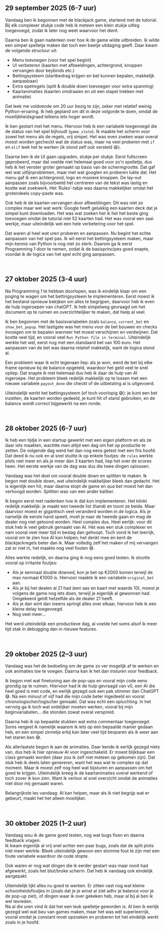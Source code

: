 ## 29 september 2025 (6-7 uur)

Vandaag ben ik begonnen met de blackjack game, startend met de tutorial. Bij elk complexer stukje code heb ik meteen een klein stukje uitleg toegevoegd, zodat ik later nog weet waarvoor het dient.

Daarna ben ik gaan nadenken over hoe ik de game wilde uitbreiden. Ik wilde een simpel spelletje maken dat toch een beetje uitdaging geeft. Daar kwam de volgende structuur uit:

- Menu toevoegen (voor het spel begint)
- UI verbeteren (kaarten met afbeeldingen, achtergrond, knoppen vervangen door keybinds etc.)
- Bettingsysteem (startbedrag krijgen en bet kunnen bepalen, makkelijk aanpasbaar)
- Extra spelregels (split & double down toevoegen voor extra spanning)
- Kaartanimaties (kaarten omdraaien en uit een stapel trekken met animatie)

Dat leek me voldoende om 20 uur bezig te zijn, zeker met relatief weinig Python-ervaring. Ik heb gepland om dit in deze volgorde te doen, omdat de moeilijkheidsgraad telkens iets hoger wordt.

Ik ben gestart met het menu. Hiervoor heb ik een variabele toegevoegd die de status van het spel bijhoudt (`game_state`). Ik maakte het scherm voor zowel het menu als de regels, vrij simpel. Het was even zoeken waar overal moest worden gecheckt wat de status was, maar na veel proberen met `if` en `elif` leek het te werken (ik stond zelf ook versteld 😆).

Daarna ben ik de UI gaan upgraden, stukje per stukje. Eerst fullscreen geprobeerd, maar dat voelde niet helemaal goed voor zo'n spelletje, dus heb ik het venster groter gemaakt op basis van de schermgrootte. Dat gaf wel wat uitlijnproblemen, maar met wat googlen en proberen lukte dat. Het menu gaf ik een achtergrond, logo en mooiere knoppen. De lay-out aanpassen zoals bijvoorbeeld het centreren van de tekst was lastig en kostte wat zoekwerk. Het ‘Rules’-tabje was daarna makkelijker omdat het grotendeels copy-paste was.

Ook heb ik de kaarten vervangen door afbeeldingen. Dit was niet zo complex maar wel wat werk: Google heeft gelukkig een kaarten deck dat je simpel kunt downloaden. Het was wat zoeken het ik het het beste ging toevoegen omdat de tutorial niet 52 kaarten had. Het was vooral een saai werkje, maar uiteindelijk wel een hele verbetering voor het spel.

Dat waren al heel wat uren proberen en aanpassen. Nu begint het echte aanpassen van het spel pas. Ik wil eerst het bettingsysteem maken, maar mijn kennis van Python is nog niet zo sterk. Daarom ga ik eerst Programming 1 door te nemen, zodat ik de basisprincipes goed snapte, voordat ik de logica van het spel echt ging aanpassen.

<br>

## 27 oktober 2025 (3-4 uur)

Na Programming 1 te hebben doorlopen, was ik eindelijk klaar om een poging te wagen om het bettingsysteem te implementeren. Eerst moest ik het bestand opnieuw bekijken om alles te begrijpen, daarvoor heb ik even de hulp ingeroepen van chatGPT. Ik heb simpelweg gevraagd om het document op te ruimen en overzichtelijker te maken, dat hielp al veel.

Ik ben begonnen met de basisvariabelen zoals `balance`, `current_bet` en `show_bet_popup`. Het lastigste was het menu voor de bet bouwen en checks invoegen om te bepalen wanneer het moest verschijnen en verdwijnen. Dat kostte veel tijd, en vooral veel `Run Python file in terminal`. Uiteindelijk werkte het wel, eerst nog met een standaard bet van 100 euro. Het aanpassen van de bet was daarna relatief makkelijk, want de logica stond al.

Een probleem waar ik echt tegenaan liep: als je won, werd de bet bij elke frame opnieuw bij de balance opgeteld, waardoor het geld veel te snel opliep. Dat snapte ik niet helemaal dus heb ik daar de hulp van AI ingeroepe. Het probleem bleek redelijk makkelijk op te lossen met een nieuwe variabele `payout_done` die checkt of de uitbetaling al is uitgevoerd.

Uiteindelijk werkt het bettingsysteem (of toch voorlopig 😅): je kunt een bet inzetten, de kaarten worden gedeeld, je kunt hit of stand gebruiken, en de balance wordt correct bijgewerkt na een ronde.

<br>

## 28 oktober 2025 (6-7 uur)

Ik heb een tijdje in een startup gewerkt met een eigen platform en als ze daar iets maakten, wachtte men altijd een dag om het op productie te zetten. De volgende dag werd het dan nog eens getest met een fris hoofd. Dat deed ik nu ook en al snel stuitte ik op enkele foutjes: de `rules` werkte plots niet meer en als je meer dan 3 kaarten had, liep het over de scores heen. Het eerste werkje van de dag was dus die twee dingen oplossen.

Vandaag was het doel om vooral double down en splitten te maken. Ik begon met double down, wat uiteindelijk makkelijker bleek dan gedacht. Het is eigenlijk een hit, maar daarna stopt de game en qua bet moest het dan verhoogd worden. Splitten was van een ander kaliber.

Ik begon eerst met nadenken hoe ik dat kon implementeren. Het klinkt redelijk makkelijk: je maakt een tweede list (hand) en toont ze beide. Maar daarvoor moest er gigantisch veel veranderd worden in de logica. Als je namelijk de eerste hand speelt, moet je naar de tweede gaan en mag de dealer nog niet getoond worden. Heel complex dus. Heel eerlijk: voor dit stuk heb ik veel gebruik gemaakt van AI. Het was een stuk complexer en nam vooral veel meer tijd in beslag dan gehoopt. Toch vond ik het leerrijk, vooral om te zien hoe AI kan helpen; het denkt mee en kent de blackjackregels beter dan ik. Maar volledig zelf het maken of mij vervangen zat er niet in, het maakte nog veel fouten 😅.

Alles werkte redelijk, en daarna ging ik nog eens goed testen. Ik stootte vooral op irritante foutjes:

- Als je eenmaal double downed, kon je bet op €2000 komen terwijl de max normaal €1000 is. Hiervoor maakte ik een variabele `original_bet` aan.
- Als je bij het dealen al 21 had (een aas en kaart met waarde 10), moest je volgens de game nog iets doen, terwijl je eigenlijk al gewonnen had. Omgekeerd geldt hetzelfde als de dealer 21 heeft.
- Als je dan wint dan ineens springt alles over elkaar, hiervoor heb ik een kleine delay toegevoegd.
- Nog veel meer...

Het werd uiteindelijk een productieve dag, al voelde het soms alsof ik meer tijd stak in debugging dan in nieuwe features.

<br>

## 29 oktober 2025 (2–3 uur)

Vandaag was het de bedoeling om de game zo ver mogelijk af te werken en ook animaties toe te voegen. Daarna kan ik het dan insturen voor feedback.

Ik begon met wat finetuning aan de pop-ups en vooral mijn code eens grondig op te ruimen. Hiervoor had ik de hulp gevraagd van v0, een AI die heel goed is met code, en eerlijk gezegd ook een pak slimmer dan ChatGPT 😅. Na een minuut of vijf had die mijn code beter ingedeeld en vooral chronologischer/logischer gemaakt. Dat was echt een opluchting. In het vervolg ga ik toch wat ordelijker moeten werken, vooral bij mijn beginvariabelen… die stonden zowat overal verspreid.

Daarna heb ik op bepaalde stukken wat extra commentaar toegevoegd. Soms vergeet ik namelijk waarom ik iets op een bepaalde manier gedaan heb, en een simpel zinnetje erbij kan later veel tijd besparen als ik weer aan het staren ben 😅.

Als allerlaatste begon ik aan de animaties. Daar kende ik eerlijk gezegd niets van, dus heb ik hier opnieuw AI voor ingeschakeld. Er moest blijkbaar een class gemaakt worden (daar zou ik zelf niet meteen op gekomen zijn). Dat stuk heb ik deels laten genereren, want het was wat te complex op dat moment. Maar ik moest zelf nog heel wat bijsturen en aanpassen om het goed te krijgen. Uiteindelijk kreeg ik de kaartanimaties overal werkend of toch zover ik kon zien. Want ik verloor al snel overzicht omdat de animaties niet door mij gemaakt waren.

Belangrijkste les vandaag: AI kan helpen, maar als ik niet begrijp wat er gebeurt, maakt het het alleen moeilijker.

<br>

## 30 oktober 2025 (1–2 uur)

Vandaag wou ik de game goed testen, nog wat bugs fixen en daarna feedback vragen.  
Ik kwam eigenlijk al vrij snel achter een paar bugs, zoals dat de split plots niet meer werkte. Bleek uiteindelijk gewoon een stomme fout te zijn met een foute variabele waardoor de code stopte.

Ook waren er nog wat dingen die ik eerder gestart was maar nooit had afgewerkt, zoals het blut/broke scherm. Dat heb ik vandaag ook eindelijk aangepakt.

Uiteindelijk lijkt alles nu goed te werken. Er zitten vast nog wat kleine schoonheidsfoutjes in (zoals dat je je winst al ziet adhv je balance voor je de pop-up ziet), of dingen waar ik over gekeken heb, maar al bij al ben ik wel tevreden.  
Na al die uren vind ik dat het een leuk spelletje geworden is. Al ben ik eerlijk gezegd wel wat beu van games maken, maar het was wél superleerrijk, vooral omdat je constant moet opzoeken en proberen tot het eindelijk werkt zoals in je hoofd.
